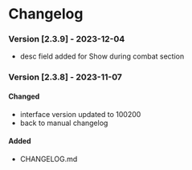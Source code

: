 # **Changelog**
### Version [2.3.9] - 2023-12-04
* desc field added for Show during combat section

### Version [2.3.8] - 2023-11-07
#### Changed 
* interface version updated to 100200
* back to manual changelog

#### Added 
* CHANGELOG.md
